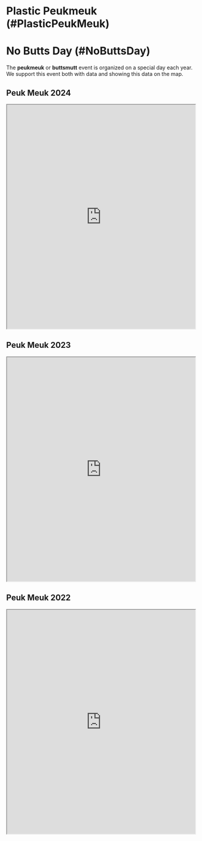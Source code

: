 # Plastic Peukmeuk (#PlasticPeukMeuk)
# No Butts Day (#NoButtsDay)

The **peukmeuk** or **buttsmutt** event is organized on a special day each year.
We support this event both with data and showing this data on the map.

## Peuk Meuk 2024

<iframe width=100% height="600px" frameBorder="1px" src="https://litterapp.net/grafana/public-dashboards/e7e7b521f75347228306c7d42534372b"></iframe>

## Peuk Meuk 2023

<iframe width=100% height="600px" frameBorder="1px" src="https://litterapp.net/grafana/public-dashboards/63d53d7e54fb43fd97858ecd8055fe0b"></iframe>

## Peuk Meuk 2022

<iframe width=100% height="600px" frameBorder="1px" src="https://litterapp.net/grafana/public-dashboards/5856542857364b349397bf992023cac9"></iframe>